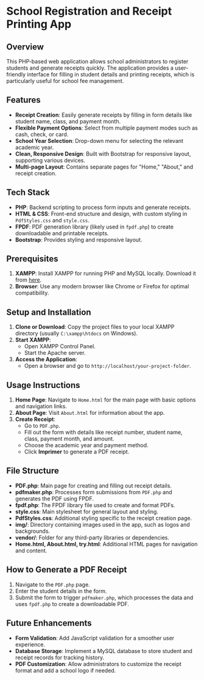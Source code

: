 # School Registration and Receipt Printing App

## Overview
This PHP-based web application allows school administrators to register students and generate receipts quickly. The application provides a user-friendly interface for filling in student details and printing receipts, which is particularly useful for school fee management.

## Features
- **Receipt Creation**: Easily generate receipts by filling in form details like student name, class, and payment month.
- **Flexible Payment Options**: Select from multiple payment modes such as cash, check, or card.
- **School Year Selection**: Drop-down menu for selecting the relevant academic year.
- **Clean, Responsive Design**: Built with Bootstrap for responsive layout, supporting various devices.
- **Multi-page Layout**: Contains separate pages for "Home," "About," and receipt creation.

## Tech Stack
- **PHP**: Backend scripting to process form inputs and generate receipts.
- **HTML & CSS**: Front-end structure and design, with custom styling in `PdfStyles.css` and `style.css`.
- **FPDF**: PDF generation library (likely used in `fpdf.php`) to create downloadable and printable receipts.
- **Bootstrap**: Provides styling and responsive layout.

## Prerequisites
1. **XAMPP**: Install XAMPP for running PHP and MySQL locally. Download it from [here](https://www.apachefriends.org/index.html).
2. **Browser**: Use any modern browser like Chrome or Firefox for optimal compatibility.

## Setup and Installation
1. **Clone or Download**: Copy the project files to your local XAMPP directory (usually `C:\xampp\htdocs` on Windows).
2. **Start XAMPP**:
   - Open XAMPP Control Panel.
   - Start the Apache server.
3. **Access the Application**:
   - Open a browser and go to `http://localhost/your-project-folder`.

## Usage Instructions
1. **Home Page**: Navigate to `Home.html` for the main page with basic options and navigation links.
2. **About Page**: Visit `About.html` for information about the app.
3. **Create Receipt**:
   - Go to `PDF.php`.
   - Fill out the form with details like receipt number, student name, class, payment month, and amount.
   - Choose the academic year and payment method.
   - Click **Imprimer** to generate a PDF receipt.

## File Structure
- **PDF.php**: Main page for creating and filling out receipt details.
- **pdfmaker.php**: Processes form submissions from `PDF.php` and generates the PDF using FPDF.
- **fpdf.php**: The FPDF library file used to create and format PDFs.
- **style.css**: Main stylesheet for general layout and styling.
- **PdfStyles.css**: Additional styling specific to the receipt creation page.
- **img/**: Directory containing images used in the app, such as logos and backgrounds.
- **vendor/**: Folder for any third-party libraries or dependencies.
- **Home.html, About.html, try.html**: Additional HTML pages for navigation and content.

## How to Generate a PDF Receipt
1. Navigate to the `PDF.php` page.
2. Enter the student details in the form.
3. Submit the form to trigger `pdfmaker.php`, which processes the data and uses `fpdf.php` to create a downloadable PDF.

## Future Enhancements
- **Form Validation**: Add JavaScript validation for a smoother user experience.
- **Database Storage**: Implement a MySQL database to store student and receipt records for tracking history.
- **PDF Customization**: Allow administrators to customize the receipt format and add a school logo if needed.
